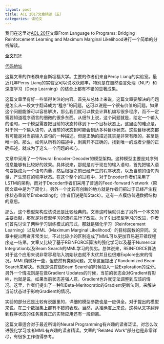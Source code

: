 ```yaml
---
layout: post
title: ACL 2017文章精读（五）
categories: 读论文
---
```


我们在这里对[ACL 2017](http://acl2017.org/)文章From Language to Programs: Bridging Reinforcement Learning and Maximum Marginal Likelihood进行一个简单的分析解读。

[全文PDF](https://arxiv.org/abs/1704.07926)

[代码地址](https://github.com/kelvinguu/lang2program)

这篇文章的作者群来自斯坦福大学。主要的作者们来自Percy Liang的实验室。最近几年Percy Liang的实验室可以说收获颇丰，特别是在自然语言处理（NLP）和深度学习（Deep Learning）的结合上都有不错的显著成果。

这篇文章里有好一些值得关注的内容。首先从总体上来说，这篇文章要解决的问题是怎么从一段文字翻译成为“程序”的问题。这可以说是一个很有价值的问题。如果这个问题能够可以容易解决，那么我们就可以教会计算机编写很多程序，而不一定需要知道程序语言的细微的很多东西。从细节上说，这个问题就是，给定一个输入的语句，一个模型需要把目前的状态转移到下一个目标状态上。这里面的难点是，对于同一个输入语句，从当前的状态到可能会到达多种目标状态。这些目标状态都有可能是对当前输入语句的一种描述。但是正确的描述其实是非常有限的，甚至是唯一的。那么，如何从所有的描述中，剥离开不正确的，找到唯一的或者少量的正确描述，就成为了这么一个问题的核心。

文章中采用了一个Neural Encoder-Decoder的模型架构。这种模型主要是对序列信息能够有比较好的效果。具体说来，那就是对于现在的输入语句，首先把输入语句变换成为一个语句向量，然后根据之前已经产生的程序状态，以及当前的语句向量，产生现在的程序状态。在这个整个的过程中，对于Encoder作者们采用了LSTM的架构，而对于Decoder作者们采用了普通的Feed-forward Network（原因文章中是为了简化）。另外一个比较有创新的地方就是作者们把过于已经产生程序状态重新给Embedding化（作者们说是叫Stack）。这有一点模仿普通数据结构的意思。

那么，这个模型架构应该说还是比较经典的。文章这时候就引出了另外一个本文的主要贡献，那就是对模型学习的流程进行了改进。为了引出模型学习的改进，作者们首先讨论了两种学习训练模式的形式，那就是强化学习（Reinforcement Learning）以及MML（Maximum Marginal Likelihood）的目标函数的异同。文章中提出两者非常类似，不过比较小的区别造成了MML可以更加容易避开错误程序这一结果。文章又比较了基于REINFORCE算法的强化学习以及基于Numerical Integration以及Beam Search的MML学习的优劣。总体说来，REINFORCE算法对于这个应用来说非常容易陷入初始状态就不太优并且也很难Explore出来的情况。MML稍微好一些，但依然有类似问题。文章这里提出了Randomized Beam Search来解决。也就是说在做Beam Search的时候加入一些Exploration的成分。另外一个情况则是在做Gradient Updates的时候，当前的状态会对Gradient有影响，也就是说，如果当前状态差强人意，Gradient也许就无法调整到应该的情况。这里，作者们提出了一种叫Beta-Meritocratic的Gradient更新法则，来解决当前状态过于影响Gradient的情况。

实验的部分还是比较有说服里的，详细的模型参数也是一应俱全。对于提出的模型来说，在三个数据集上都有不错的表现。当然，从准确度上来说，这种从文字翻译到程序状态的任务离真正的实际应用还有一段距离。

这篇文章适合对于最近所谓的Neural Programming有兴趣的读者泛读。对怎么改进强化学习或者MML有兴趣的读者精读。文章的“Related Work”部分也是非常详尽，有很多工作值得参考。
